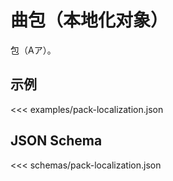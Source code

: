 # 曲包（本地化对象）

包（Aア）。

## 示例

<<< examples/pack-localization.json

## JSON Schema

<<< schemas/pack-localization.json
